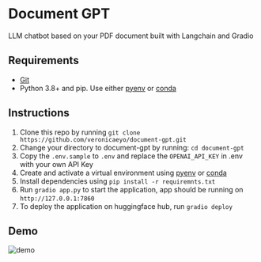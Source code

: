 # Document GPT

LLM chatbot based on your PDF document built with Langchain and Gradio

## Requirements

- [Git](https://git-scm.com/)
- Python 3.8+ and pip. Use either [pyenv](https://github.com/pyenv/pyenv) or [conda](https://docs.conda.io/en/latest/)

## Instructions

1. Clone this repo by running `git clone https://github.com/veronicaeyo/document-gpt.git`
2. Change your directory to document-gpt by running: `cd document-gpt`
3. Copy the `.env.sample` to `.env` and replace the `OPENAI_API_KEY` in .env with your own API Key
4. Create and activate a virtual environment using [pyenv](https://akrabat.com/creating-virtual-environments-with-pyenv/) or [conda](https://conda.io/projects/conda/en/latest/user-guide/tasks/manage-environments.html)
5. Install dependencies using `pip install -r requiremnts.txt`
6. Run `gradio app.py` to start the application, app should be running on `http://127.0.0.1:7860`
7. To deploy the application on huggingface hub, run `gradio deploy`

## Demo

![demo](images/demo.gif)
